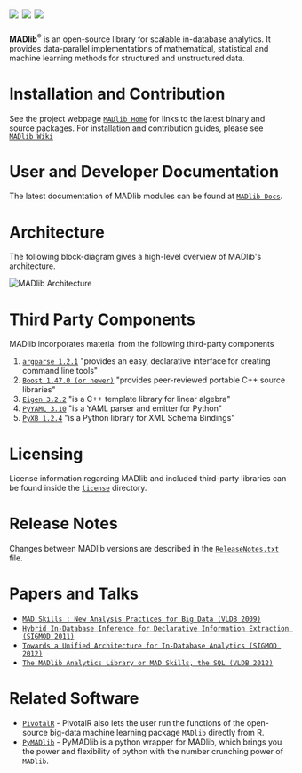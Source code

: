 ![](https://github.com/apache/incubator-madlib/blob/master/doc/imgs/magnetic-icon.png) ![](https://github.com/apache/incubator-madlib/blob/master/doc/imgs/agile-icon.png) ![](https://github.com/apache/incubator-madlib/blob/master/doc/imgs/deep-icon.png)
=================================================
**MADlib<sup>&reg;</sup>** is an open-source library for scalable in-database analytics.
It provides data-parallel implementations of mathematical, statistical and
machine learning methods for structured and unstructured data.

Installation and Contribution
==============================
See the project webpage  [`MADlib Home`](http://madlib.incubator.apache.org/) for links to the
latest binary and source packages. For installation and contribution guides,
please see [`MADlib Wiki`](https://cwiki.apache.org/confluence/display/MADLIB/)

User and Developer Documentation
==================================
The latest documentation of MADlib modules can be found at [`MADlib
Docs`](http://madlib.incubator.apache.org/docs/latest/index.html).


Architecture
=============
The following block-diagram gives a high-level overview of MADlib's
architecture.


![MADlib Architecture](https://github.com/apache/incubator-madlib/blob/master/doc/imgs/architecture.png)


Third Party Components
======================
MADlib incorporates material from the following third-party components

1. [`argparse 1.2.1`](http://code.google.com/p/argparse/) "provides an easy, declarative interface for creating command line tools"
2. [`Boost 1.47.0 (or newer)`](http://www.boost.org/) "provides peer-reviewed portable C++ source libraries"
3. [`Eigen 3.2.2`](http://eigen.tuxfamily.org/index.php?title=Main_Page) "is a C++ template library for linear algebra"
4. [`PyYAML 3.10`](http://pyyaml.org/wiki/PyYAML) "is a YAML parser and emitter for Python"
5. [`PyXB 1.2.4`](http://pyxb.sourceforge.net/) "is a Python library for XML Schema Bindings"

Licensing
==========
License information regarding MADlib and included third-party libraries can be
found inside the [`license`](https://github.com/apache/incubator-madlib/blob/master/licenses) directory.

Release Notes
=============
Changes between MADlib versions are described in the
[`ReleaseNotes.txt`](https://github.com/apache/incubator-madlib/blob/master/RELEASE_NOTES) file.

Papers and Talks
=================
* [`MAD Skills : New Analysis Practices for Big Data (VLDB 2009)`](http://db.cs.berkeley.edu/papers/vldb09-madskills.pdf)
* [`Hybrid In-Database Inference for Declarative Information Extraction (SIGMOD 2011)`](https://amplab.cs.berkeley.edu/publication/hybrid-in-database-inference-for-declarative-information-extraction/)
* [`Towards a Unified Architecture for In-Database Analytics (SIGMOD 2012)`](http://www.cs.stanford.edu/~chrismre/papers/bismarck-full.pdf)
* [`The MADlib Analytics Library or MAD Skills, the SQL (VLDB 2012)`](http://www.eecs.berkeley.edu/Pubs/TechRpts/2012/EECS-2012-38.html)


Related Software
=================
* [`PivotalR`](https://github.com/pivotalsoftware/PivotalR) - PivotalR also
lets the user run the functions of the open-source big-data machine learning
package `MADlib` directly from R.
* [`PyMADlib`](https://github.com/pivotalsoftware/pymadlib) - PyMADlib is a python
wrapper for MADlib, which brings you the power and flexibility of python
with the number crunching power of `MADlib`.
